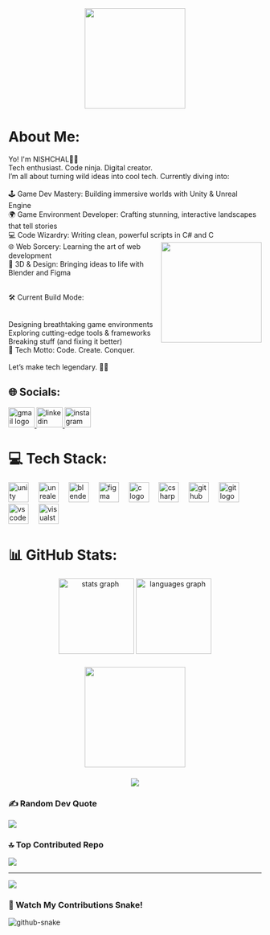 <div align="center">
  <img height="200" src="https://media.licdn.com/dms/image/v2/D5616AQEfKwRjF0Z2Gw/profile-displaybackgroundimage-shrink_350_1400/profile-displaybackgroundimage-shrink_350_1400/0/1721732379268?e=1738800000&v=beta&t=JI-ImpTSyX9zu4NgOTm3St0FDrw1o-FkGijAyQNDeq4"  />
</div>

###

# About Me:
Yo! I'm NISHCHAL👨‍💻<br>Tech enthusiast. Code ninja. Digital creator.<br>I’m all about turning wild ideas into cool tech. Currently diving into:<br><br>🕹️ Game Dev Mastery: Building immersive worlds with Unity & Unreal Engine<br>🌍 Game Environment Developer: Crafting stunning, interactive landscapes that tell stories<br>💻 Code Wizardry: Writing clean, powerful scripts in C# and C<br>🌐 Web Sorcery: Learning the art of web  <img align="right" height="200" src="https://i.giphy.com/media/v1.Y2lkPTc5MGI3NjExYzQ1dmIxdjdtZHFwcmFyaDZ6bDVlYmV3bDVhZ3d0eTV0Y3Z1Y2tlaCZlcD12MV9pbnRlcm5hbF9naWZfYnlfaWQmY3Q9Zw/Y1AJVCCTQysZr3FVXx/giphy.gif"/>development<br>🎨 3D & Design: Bringing ideas to life with Blender and Figma<p><br>🛠️ Current Build Mode:<br></p><br>Designing breathtaking game environments<br>Exploring cutting-edge tools & frameworks<br>Breaking stuff (and fixing it better)<br>🚀 Tech Motto: Code. Create. Conquer.<br><br>Let’s make tech legendary. 💾🔥



## 🌐 Socials:
<div align="left">
  <a href="nishchalachrya07@gamil.com" target="_blank">
    <img src="https://raw.githubusercontent.com/maurodesouza/profile-readme-generator/master/src/assets/icons/social/gmail/default.svg" width="52" height="40" alt="gmail logo"  />
  </a>
  <a href="https://www.linkedin.com/public-profile/settings?lipi=urn%3Ali%3Apage%3Ad_flagship3_profile_self_edit_contact-info%3BBZkcndJKTxeKJsKASDGEKw%3D%3D" target="_blank">
    <img src="https://raw.githubusercontent.com/maurodesouza/profile-readme-generator/master/src/assets/icons/social/linkedin/default.svg" width="52" height="40" alt="linkedin logo"  />
  </a>
  <a href="https://www.instagram.com/__nishchal" target="_blank">
    <img src="https://raw.githubusercontent.com/maurodesouza/profile-readme-generator/master/src/assets/icons/social/instagram/default.svg" width="52" height="40" alt="instagram logo"  />
  </a>
</div>

###
# 💻 Tech Stack:
<div align="left">
  <img src="https://cdn.jsdelivr.net/gh/devicons/devicon/icons/unity/unity-original.svg" height="40" alt="unity logo"  />
  <img width="12" />
  <img src="https://cdn.jsdelivr.net/gh/devicons/devicon/icons/unrealengine/unrealengine-original.svg" height="40" alt="unrealengine logo"  />
  <img width="12" />
  <img src="https://cdn.jsdelivr.net/gh/devicons/devicon/icons/blender/blender-original.svg" height="40" alt="blender logo"  />
  <img width="12" />
  <img src="https://cdn.jsdelivr.net/gh/devicons/devicon/icons/figma/figma-original.svg" height="40" alt="figma logo"  />
  <img width="12" />
  <img src="https://cdn.jsdelivr.net/gh/devicons/devicon/icons/c/c-original.svg" height="40" alt="c logo"  />
  <img width="12" />
  <img src="https://cdn.jsdelivr.net/gh/devicons/devicon/icons/csharp/csharp-original.svg" height="40" alt="csharp logo"  />
  <img width="12" />
  <img src="https://cdn.jsdelivr.net/gh/devicons/devicon/icons/github/github-original.svg" height="40" alt="github logo"  />
  <img width="12" />
  <img src="https://cdn.jsdelivr.net/gh/devicons/devicon/icons/git/git-original.svg" height="40" alt="git logo"  />
  <img width="12" />
  <img src="https://cdn.jsdelivr.net/gh/devicons/devicon/icons/vscode/vscode-original.svg" height="40" alt="vscode logo"  />
  <img width="12" />
  <img src="https://cdn.jsdelivr.net/gh/devicons/devicon/icons/visualstudio/visualstudio-plain.svg" height="40" alt="visualstudio logo"  />
</div>

###
# 📊 GitHub Stats:
<div align="center">
  <img src="https://github-readme-stats.vercel.app/api?username=Nishchal10213&hide_title=false&hide_rank=false&show_icons=true&include_all_commits=true&count_private=true&disable_animations=false&theme=dracula&locale=en&hide_border=false&order=1" height="150" alt="stats graph"  />
  <img src="https://github-readme-stats.vercel.app/api/top-langs?username=Nishchal10213&locale=en&hide_title=false&layout=compact&card_width=320&langs_count=5&theme=dracula&hide_border=false&order=2" height="150" alt="languages graph"  />
</div>

###

<div align="center">
  <img height="200" src="https://i.giphy.com/media/v1.Y2lkPTc5MGI3NjExNzdhZXp1anc0OHE1djcwZHN6OXRwMmNtcG5uMHd3eHJibjd2M2MzOCZlcD12MV9pbnRlcm5hbF9naWZfYnlfaWQmY3Q9Zw/OACHuKGkZ5F3FUbNsY/giphy.gif"  />
</div>

###

<div align="center">
  <img src="https://profile-counter.glitch.me/Nishchal10213/count.svg?"  />
</div>

### ✍️ Random Dev Quote
![](https://quotes-github-readme.vercel.app/api?type=horizontal&theme=radical)


### 🔝 Top Contributed Repo
![](https://github-contributor-stats.vercel.app/api?username=Nishchal10213&limit=5&theme=dark&combine_all_yearly_contributions=true)

---
[![](https://visitcount.itsvg.in/api?id=Nishchal10213&icon=0&color=0)](https://visitcount.itsvg.in)

<!-- Proudly created with GPRM ( https://gprm.itsvg.in ) -->
### 🐍 Watch My Contributions Snake!

<picture>
  <source media="(prefers-color-scheme: dark)" srcset="https://raw.githubusercontent.com/tobiasmeyhoefer/tobiasmeyhoefer/output/github-snake-dark.svg" />
  <source media="(prefers-color-scheme: light)" srcset="https://raw.githubusercontent.com/tobiasmeyhoefer/tobiasmeyhoefer/output/github-snake.svg" />
  <img alt="github-snake" src="https://raw.githubusercontent.com/tobiasmeyhoefer/tobiasmeyhoefer/output/github-snake.svg" />
</picture>

